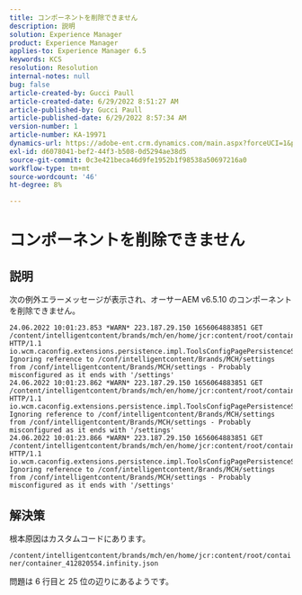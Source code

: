 ```yaml
---
title: コンポーネントを削除できません
description: 説明
solution: Experience Manager
product: Experience Manager
applies-to: Experience Manager 6.5
keywords: KCS
resolution: Resolution
internal-notes: null
bug: false
article-created-by: Gucci Paull
article-created-date: 6/29/2022 8:51:27 AM
article-published-by: Gucci Paull
article-published-date: 6/29/2022 8:57:34 AM
version-number: 1
article-number: KA-19971
dynamics-url: https://adobe-ent.crm.dynamics.com/main.aspx?forceUCI=1&pagetype=entityrecord&etn=knowledgearticle&id=337dd5a1-88f7-ec11-bb3d-000d3a5b0558
exl-id: d6078041-bef2-44f3-b508-0d5294ae38d5
source-git-commit: 0c3e421beca46d9fe1952b1f98538a50697216a0
workflow-type: tm+mt
source-wordcount: '46'
ht-degree: 8%

---
```


# コンポーネントを削除できません

## 説明


次の例外エラーメッセージが表示され、オーサーAEM v6.5.10 のコンポーネントを削除できません。




```
24.06.2022 10:01:23.853 *WARN* 223.187.29.150 1656064883851 GET /content/intelligentcontent/brands/mch/en/home/jcr:content/root/container/container_412820554.infinity.json HTTP/1.1 io.wcm.caconfig.extensions.persistence.impl.ToolsConfigPagePersistenceStrategy Ignoring reference to /conf/intelligentcontent/Brands/MCH/settings from /conf/intelligentcontent/Brands/MCH/settings - Probably misconfigured as it ends with '/settings'
24.06.2022 10:01:23.862 *WARN* 223.187.29.150 1656064883851 GET /content/intelligentcontent/brands/mch/en/home/jcr:content/root/container/container_412820554.infinity.json HTTP/1.1 io.wcm.caconfig.extensions.persistence.impl.ToolsConfigPagePersistenceStrategy Ignoring reference to /conf/intelligentcontent/Brands/MCH/settings from /conf/intelligentcontent/Brands/MCH/settings - Probably misconfigured as it ends with '/settings'
24.06.2022 10:01:23.866 *WARN* 223.187.29.150 1656064883851 GET /content/intelligentcontent/brands/mch/en/home/jcr:content/root/container/container_412820554.infinity.json HTTP/1.1 io.wcm.caconfig.extensions.persistence.impl.ToolsConfigPagePersistenceStrategy Ignoring reference to /conf/intelligentcontent/Brands/MCH/settings from /conf/intelligentcontent/Brands/MCH/settings - Probably misconfigured as it ends with '/settings'
```



## 解決策


根本原因はカスタムコードにあります。

`/content/intelligentcontent/brands/mch/en/home/jcr:content/root/container/container_412820554.infinity.json`

問題は 6 行目と 25 位の辺りにあるようです。
